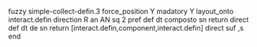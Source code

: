 fuzzy simple-collect-defin.3
   force_position Y
   madatory Y
   layout_onto interact.defin
   direction R
   an AN
   sq 2
   pref 
   def 
    dt composto
    sn 
    return 
    direct 
   def 
    dt de
    sn 
    return [interact.defin,component,interact.defin]
    direct 
   suf ,s
end
